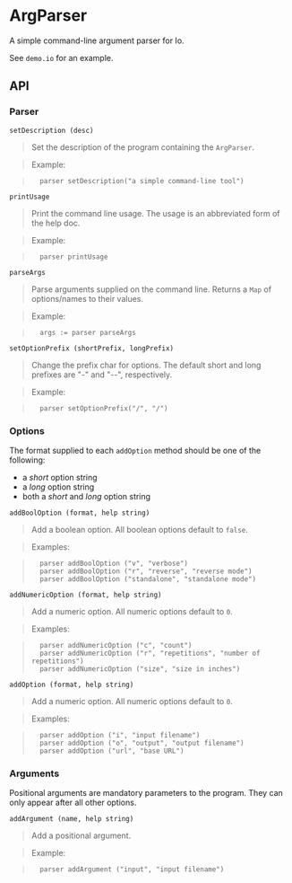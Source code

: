 # ArgParser

A simple command-line argument parser for Io.

See `demo.io` for an example.

## API

### Parser

`setDescription (desc)`

>   Set the description of the program containing the `ArgParser`.

>   Example:

>       parser setDescription("a simple command-line tool")

`printUsage`

>   Print the command line usage. The usage is an abbreviated form of the help doc.

>   Example:

>       parser printUsage

`parseArgs`

>   Parse arguments supplied on the command line.
>   Returns a `Map` of options/names to their values.

>   Example:

>       args := parser parseArgs

`setOptionPrefix (shortPrefix, longPrefix)`

>   Change the prefix char for options.
>   The default short and long prefixes are "-" and "--", respectively.

>   Example:

>       parser setOptionPrefix("/", "/")

### Options

The format supplied to each `addOption` method should be one of the following:

- a *short* option string
- a *long* option string
- both a *short* and *long* option string

`addBoolOption (format, help string)`

>   Add a boolean option. All boolean options default to `false`.

>   Examples:

>       parser addBoolOption ("v", "verbose")
>       parser addBoolOption ("r", "reverse", "reverse mode")
>       parser addBoolOption ("standalone", "standalone mode")

`addNumericOption (format, help string)`

>   Add a numeric option. All numeric options default to `0`.

>   Examples:

>       parser addNumericOption ("c", "count")
>       parser addNumericOption ("r", "repetitions", "number of repetitions")
>       parser addNumericOption ("size", "size in inches")

`addOption (format, help string)`

>   Add a numeric option. All numeric options default to `0`.

>   Examples:

>       parser addOption ("i", "input filename")
>       parser addOption ("o", "output", "output filename")
>       parser addOption ("url", "base URL")

### Arguments

Positional arguments are mandatory parameters to the program.
They can only appear after all other options.


`addArgument (name, help string)`

>   Add a positional argument.

>   Example:

>       parser addArgument ("input", "input filename")

